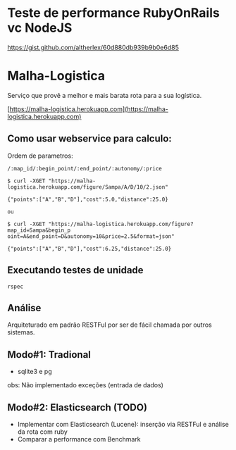 # Teste de performance RubyOnRails vc NodeJS

https://gist.github.com/altherlex/60d880db939b9b0e6d85

# Malha-Logistica

Serviço que provê a melhor e mais barata rota para a sua logística.

[https://malha-logistica.herokuapp.com](https://malha-logistica.herokuapp.com)

## Como usar webservice para calculo:
Ordem de parametros: 
```
/:map_id/:begin_point/:end_point/:autonomy/:price
```

```
$ curl -XGET "https://malha-logistica.herokuapp.com/figure/Sampa/A/D/10/2.json"

{"points":["A","B","D"],"cost":5.0,"distance":25.0}

ou 

$ curl -XGET "https://malha-logistica.herokuapp.com/figure?map_id=Sampa&begin_p
oint=A&end_point=D&autonomy=10&price=2.5&format=json"

{"points":["A","B","D"],"cost":6.25,"distance":25.0}
```

## Executando testes de unidade

```
rspec
```

## Análise

Arquiteturado em padrão RESTFul por ser de fácil chamada por outros sistemas.

## Modo#1: Tradional
* sqlite3 e pg

obs: Não implementado exceções (entrada de dados)

## Modo#2: Elasticsearch (TODO)

* Implementar com Elasticsearch (Lucene): inserção via RESTFul e análise da rota com ruby
* Comparar a performance com Benchmark
